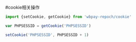 #cookie相关操作

```javascript
import {setCookie, getCookie} from 'wbpay-repoch/cookie'

var PHPSESSID = getCookie('PHPSESSID')

setCookie('PHPSESSID', PHPSESSID + 1)

```
